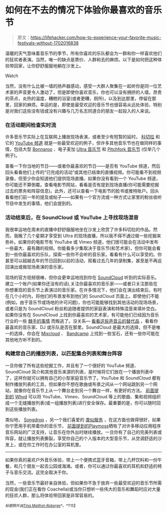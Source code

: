 # 如何在不去的情况下体验你最喜欢的音乐节

> 原文：<https://lifehacker.com/how-to-experience-your-favorite-music-festivals-without-1702016838>

温暖的天气意味着音乐节的季节，所有你喜欢的乐队都会为一群和你一样喜欢他们的狂欢者表演。当然，唯一的缺点是票价、人群和去的麻烦。以下是如何把这种体验带回家，让你舒舒服服地躺在沙发上。

Watch

当然，没有什么比被一墙的扬声器感动，感受一大群人聚集在一起听你是同一位艺术家的声音更令人激动了，但是即使你喜欢音乐，你也可以没有拥挤的人墙，昂贵的茶点，炎热的温度，糟糕的浴室(或者更糟，厕所)，以及到达那里，停留在那里，回家的麻烦。幸运的是，即使是最受欢迎的音乐节也很容易从远处体验，特别是对我们这些没有钱或没有兴趣与几万名志同道合的朋友一起投入的人来说。

### 在活动期间检查实时流

许多音乐节实际上在互联网上播放现场表演，或者至少有短暂的延时。 [科切拉](https://www.coachella.com/splash/) 和它的 [YouTube 频道](https://www.youtube.com/user/coachella) 就是一些最受欢迎的例子，但许多其他音乐节也在做同样的事情，包括大型 [Bonnaroo](http://www.bonnaroo.com/) 、电子麦加 [Ultra 音乐节](http://www.ultramusicfestival.com/) 和 [Pitchfork 音乐节](http://www.pitchforkmusicfestival.com/) (仅举几个例子)。

查看一下你当地的节日——或者你最喜欢的节日——是否有 YouTube 频道，然后回头看看他们上传的“已完成的活动”或其他已结束的直播视频。你可能看不到视频录像，但至少你会知道他们提供现场直播。如果你没有看到一个 YouTube 频道，你可能还不算倒霉。查看电影节网站，看看是否有提到现场直播(你可能需要挖掘过去的票务和阵容信息)。此外，还可以查看一下电影节的脸书或推特账户。回头看看他们前一年的提及或帖子——如果有一个官方流或一种方式让家里的粉丝收听节目中发生的事情，他们会提到的。

### 活动结束后，在 SoundCloud 或 YouTube 上寻找现场混音

我很幸运地在周末的直播中舒舒服服地坐在沙发上欣赏了许多科切拉的作品。然而，我晚了几个星期才享受到 Ultra 的现场直播，所以我不得不通过做一些挖掘来弥补。如果你的电影节有 YouTube 或 Vimeo 频道，他们很可能会在活动中发布一些最大、最有趣的视频。你能看多少集取决于音乐节(和艺术家)，但你可能会看到一些你最喜欢的乐队，探索一些你不会听的音乐家。看看有什么可以享受的。你甚至可以超越去年的节日回到以前的活动，观看过去几年的录制集，甚至是不再巡回演出或做现场表演的音乐家。

现场的官方视频很棒，但你会更幸运地找到你在 [SoundCloud](https://soundcloud.com/) 听到的实际音乐。建立一个账户(如果你还没有的话),关注你最喜欢的音乐家——或者只关注那些在你想重现的音乐节上表演过的音乐家。在许多情况下，他们会在演出结束后，有时在几个小时内，将他们的布景发布到他们的 SoundCloud 页面上。即使他们不能(例如，由于音乐节或场地的许可问题)，你也可能能够找到其他活动的现场场景，或者只是为 SoundCloud 粉丝和追随者提供的家庭表演和特殊混音来填补空白。如果你没有在 SoundCloud 上找到你最喜欢的艺术家，有可能他们已经因为音乐行业的一些 [棘手的事情](http://lifehacker.com) 而叛逃了。没关系— [看看这些声音云的替代品](https://lifehacker.com/four-soundcloud-alternatives-to-discover-and-share-grea-1601165644) ，看看你最喜欢的音乐家、DJ 或乐队是否在那里。SoundCloud 是最大的选择，但不是唯一的选择，你会在 [Mixcloud](http://www.mixcloud.com/) 、 [Bandcamp](http://bandcamp.com/) 上找到一些宝石，还有一些你可能在其他地方听不到的。

### 构建您自己的播放列表，以匹配集合列表和舞台阵容

一旦你做了所有这些挖掘工作，并且有了一个很好的 YouTube 频道、SoundCloud 简介和其他音乐来源的列表，是时候将它们放在一个播放列表中了，这样你就可以拥有自己的小型家庭音乐节了。YouTube 和 SoundCloud 都有制作播放列表的工具，但如果你不想在歌曲或布景之间从一个网站跳到另一个网站，就像你在音乐节上从一个舞台走到另一个舞台一样，有更好的方法。 [前面提到的](https://lifehacker.com/whyd-organizes-the-music-you-find-on-youtube-soundclou-5991642) [Whyd](http://whyd.com/) 可以将 YouTube、Vimeo、SoundCloud 等上的歌曲、集和视频组织成一个无缝播放列表(或一组播放列表)进行安全保存。最重要的是，你可以随时回到这些播放列表。

类似地， [Songdrop](https://songdrop.com/) ，另一个我们喜爱的 [类似服务](https://lifehacker.com/songdrop-collects-all-the-music-you-find-on-the-web-al-5989083) ，在这方面也做得很好，如果你宁愿用手机带着你的音乐节， [前面提到的](http://lifehacker.com/playmoss-creates-playlists-from-youtube-vimeo-and-soun-1691307460)[Playmoss](http://playmoss.com/en/)牺牲了对许多移动应用程序音乐网站的广泛支持，让音乐在你外出时继续播放。一旦你有了自己的完美列表或阵容，就让播放列表撕裂，享受你自己的个人版本的大型音乐节，从空调舒适的沙发上，或在你工作时在办公室的耳机里。

* * *

如果你真的喜欢户外音乐体验，带上一个便携式蓝牙音箱，带上几杯饮料和一份午餐，和几个朋友一起去公园或海滩。或者，你可以通过你最喜欢的耳机和舒适的椅子与音乐交流。这完全取决于你。

当然，一些音乐节最好亲自体验，但如果你不急于放弃一些最受欢迎的音乐节所需的现金(我们正在看你 Coachella)或当你只想听一些伟大的音乐和舞蹈时应对大量的狂欢人群，那么将体验带回家是非常容易的。

<small>*标题照片由*</small>[<small>*Tina Mailhot-Roberge*</small>](http://vervex.ca/)<small>*。*T15】</small>